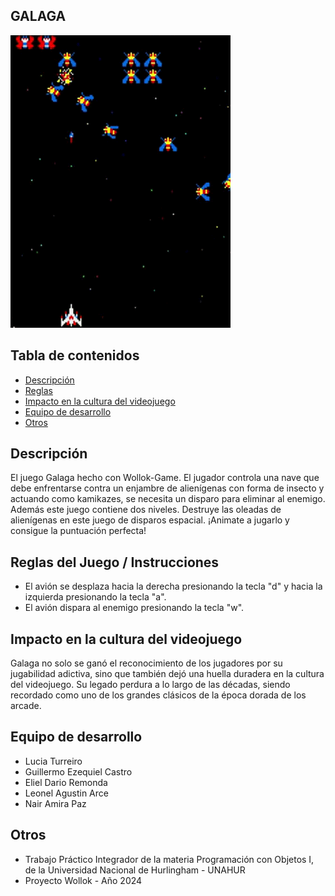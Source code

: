 ## GALAGA


![demo](./video/GalagaGif.gif)



## Tabla de contenidos

- [Descripción](#descripción)
- [Reglas](#reglas-del-juego--instrucciones)
- [Impacto en la cultura del videojuego](#Impacto)
- [Equipo de desarrollo](#Equipo)
- [Otros](#Otros)




## Descripción 

El juego Galaga hecho con Wollok-Game. El jugador controla una nave que debe enfrentarse contra un enjambre de alienígenas con forma de insecto y actuando como kamikazes, se necesita un disparo para eliminar al enemigo. Además este juego contiene dos niveles. Destruye las oleadas de alienígenas en este juego de disparos espacial. 
¡Animate a jugarlo y consigue la puntuación perfecta!



## Reglas del Juego / Instrucciones

- El avión se desplaza hacia la derecha presionando la tecla "d" y hacia la izquierda presionando la tecla "a".
- El avión dispara al enemigo presionando la tecla "w".



## Impacto en la cultura del videojuego

Galaga no solo se ganó el reconocimiento de los jugadores por su jugabilidad adictiva, sino que también dejó una huella duradera en la cultura del videojuego. Su legado perdura a lo largo de las décadas, siendo recordado como uno de los grandes clásicos de la época dorada de los arcade.


## Equipo de desarrollo

- Lucia Turreiro
- Guillermo Ezequiel Castro
- Eliel Dario Remonda
- Leonel Agustin Arce
- Nair Amira Paz


## Otros

- Trabajo Práctico Integrador de la materia Programación con Objetos I, de la Universidad Nacional de Hurlingham - UNAHUR
- Proyecto Wollok - Año 2024


